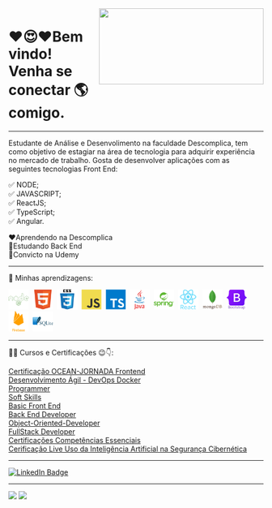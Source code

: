 <img src= "banner.gif" width = "325px" height= "150" align = "right" />

# ❤😍❤Bem vindo! Venha se conectar 🌎 comigo.

---
Estudante de Análise e Desenvolimento na faculdade Descomplica, tem como objetivo de estagiar na área de tecnologia para
adquirir experiência no mercado de trabalho. Gosta de desenvolver aplicações com as seguintes tecnologias Front End:

✅ NODE; <br>
✅ JAVASCRIPT; <br>
✅ ReactJS; <br>
✅ TypeScript; <br>
✅ Angular. <br>

❤Aprendendo na Descomplica <br>
💙Estudando Back End <br>
💚Convicto na Udemy <br>

---

🚀 Minhas aprendizagens: <br>

<div>
  <img src="https://github.com/devicons/devicon/blob/master/icons/nodejs/nodejs-line-wordmark.svg" title="NODEJS" alt="NODEJS" width="40" height="40"/>&nbsp;
  <img src="https://github.com/devicons/devicon/blob/master/icons/html5/html5-original.svg" title="HTML5" alt="HTML" width="40" height="40"/>&nbsp;
  <img src="https://github.com/devicons/devicon/blob/master/icons/css3/css3-original-wordmark.svg" title="CSS3" alt="CSS3" width="40" height="40"/>&nbsp;
  <img src="https://github.com/devicons/devicon/blob/master/icons/javascript/javascript-original.svg" title="JavaScript" alt="JavaScript" width="40" height="40"/>&nbsp;
  <img src="https://github.com/devicons/devicon/blob/master/icons/typescript/typescript-original.svg" title="TypeScript" alt="TypeScript" width="40" height="40"/>&nbsp;
  <img src="https://github.com/devicons/devicon/blob/master/icons/java/java-original-wordmark.svg" title="Java" alt="Java" width="40" height="40"/>&nbsp;
  <img src="https://github.com/devicons/devicon/blob/master/icons/spring/spring-original-wordmark.svg" title="Spring" alt="Spring" width="40" height="40"/>&nbsp;
  <img src="https://github.com/devicons/devicon/blob/master/icons/react/react-original-wordmark.svg" title="React" alt="React" width="40" height="40"/>&nbsp;
  <img src="https://github.com/devicons/devicon/blob/master/icons/mongodb/mongodb-original-wordmark.svg" title="MongoDB" alt="MongoDB" width="40" height="40"/>&nbsp;
  <img src="https://github.com/devicons/devicon/blob/master/icons/bootstrap/bootstrap-original-wordmark.svg" title="Bootstrap" alt="Bootstrap" width="40" height="40"/>&nbsp;
  <img src="https://github.com/devicons/devicon/blob/master/icons/firebase/firebase-plain-wordmark.svg" title="Firebase" alt="Firebase" width="40" height="40"/>&nbsp;
  <img src="https://github.com/devicons/devicon/blob/master/icons/sqlite/sqlite-original-wordmark.svg" title="SQL" alt="SQL" width="40" height="40"/>&nbsp;
</div>

---

👨‍🎓 Cursos e Certificações 😉👇: 

[Certificação OCEAN-JORNADA Frontend](https://drive.google.com/file/d/1pyN1Pk5K3JgkiFA-wq3X9uq3BHy2oXsG/view) <br>
[Desenvolvimento Ágil - DevOps Docker](https://drive.google.com/file/d/1k8-ap8Ep9-ffB3PYuuXwz924tPZyEIPs/view) <br>
[Programmer](https://drive.google.com/file/d/1LxcTitydqihePUvZtNclKhUjWREP2vyQ/view) <br>
[Soft Skills](https://drive.google.com/file/d/1Yj5Pb-D-Hn9dZjh9HgWTlhPFyABs7B2Z/view) <br>
[Basic Front End](https://drive.google.com/file/d/1V_zNap-efpZWXUHXipBnPY49mkghsa2C/view) <br>
[Back End Developer](https://drive.google.com/file/d/1F0FN51zVNDv700hCptTp0wG0M0dPgPn4/view) <br>
[Object-Oriented-Developer](https://drive.google.com/file/d/1R7onIRl2p88JgpithUb-1Rth4Equ6TLt/view) <br>
[FullStack Developer](https://drive.google.com/file/d/1YSVwIPJhLmOcjsJcoi9ZiqnzIv_osbBd/view) <br>
[Certificações Competências Essenciais](https://drive.google.com/file/d/1wO-BjcMBdC5om0BydR7zeYWDEdFDsNEo/view) <br>
[Cerificação Live Uso da Inteligência Artificial na Segurança Cibernética](https://drive.google.com/file/d/1y87TFHByHN3IeXb0YKNmb7PWhBDTJsq9/view?usp=drive_link) <br>

---
 <div id="badges">
  <a href = "https://br.linkedin.com/in/savio891">
    <img src="https://img.shields.io/badge/LinkedIn-blue?style=for-the-badge&logo=linkedin&logoColor=white" alt="LinkedIn Badge"/>
  </a>
</div>

---
<div align = "left">
<img height = "200em" src="https://github-readme-stats.vercel.app/api/top-langs/?username=savio891&show_icons=true&theme=algolia&count_private=true"/>
<img height = "200em" src="https://github-readme-stats.vercel.app/api?username=savio891&show_icons=true&show_icons=true&theme=algolia&count_private=true" />
</div>
